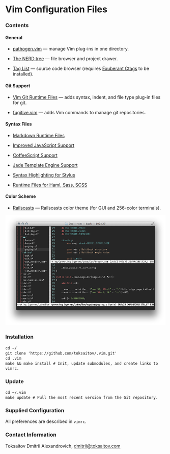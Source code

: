 Vim Configuration Files
=======================

### Contents

#### General

* [pathogen.vim](http://github.com/tpope/vim-pathogen) — manage Vim plug-ins in
  one directory.

* [The NERD tree](http://github.com/scrooloose/nerdtree) — file browser and
  project drawer.

* [Tag List](http://vim-taglist.sourceforge.net) — source code browser (requires
  [Exuberant Ctags](http://ctags.sourceforge.net) to be installed).

#### Git Support

* [Vim Git Runtime Files](http://github.com/tpope/vim-git) — adds syntax, indent,
  and file type plug-in files for git.

* [fugitive.vim](http://github.com/tpope/vim-fugitive) — adds Vim commands to
  manage git repositories.

#### Syntax Files

* [Markdown Runtime Files](http://github.com/tpope/vim-markdown)

* [Improved JavaScript Support](http://github.com/pangloss/vim-javascript)

* [CoffeeScript Support](http://github.com/kchmck/vim-coffee-script)

* [Jade Template Engine Support](http://github.com/digitaltoad/vim-jade)

* [Syntax Highlighting for Stylus](http://github.com/wavded/vim-stylus)

* [Runtime Files for Haml, Sass, SCSS](http://github.com/tpope/vim-haml)

#### Color Scheme

* [Railscasts](http://www.vim.org/scripts/script.php?script_id=2175) —
  Railscasts color theme (for GUI and 256-color terminals).

![Screenshot of the Vim window](http://github.com/toksaitov/.vim/raw/master/Screenshot.png)

### Installation

    cd ~/
    git clone 'https://github.com/toksaitov/.vim.git'
    cd .vim
    make && make install # Init, update submodules, and create links to vimrc.

### Update

    cd ~/.vim
    make update # Pull the most recent version from the Git repository.

### Supplied Configuration

All preferences are described in `vimrc`.

### Contact Information

Toksaitov Dmitrii Alexandrovich, <dmitrii@toksaitov.com>

